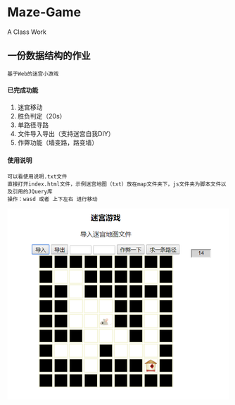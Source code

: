 # Maze-Game
A Class Work
## 一份数据结构的作业
    基于Web的迷宫小游戏
#### 已完成功能
1. 迷宫移动
2. 胜负判定（20s）
3. 单路径寻路
4. 文件导入导出（支持迷宫自我DIY）
5. 作弊功能（墙变路，路变墙）

#### 使用说明
    可以看使用说明.txt文件
    直接打开index.html文件，示例迷宫地图（txt）放在map文件夹下，js文件夹为脚本文件以及引用的JQuery库
    操作：wasd 或者 上下左右 进行移动
![基础界面](./img/运行.png)
